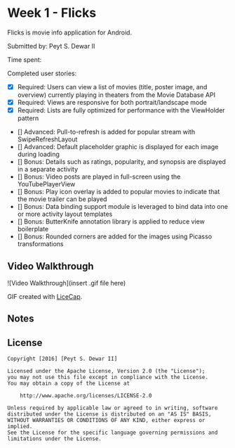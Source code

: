 # Week 1 - Flicks

Flicks is movie info application for Android.

Submitted by: Peyt S. Dewar II

Time spent: 

Completed user stories:

 * [x] Required: Users can view a list of movies (title, poster image, and overview) currently playing in theaters from the Movie Database API
 * [x] Required: Views are responsive for both portrait/landscape mode
 * [x] Required: Lists are fully optimized for performance with the ViewHolder pattern
 * [] Advanced: Pull-to-refresh is added for popular stream with SwipeRefreshLayout
 * [] Advanced: Default placeholder graphic is displayed for each image during loading
 * [] Bonus: Details such as ratings, popularity, and synopsis are displayed in a separate activity
 * [] Bonus: Video posts are played in full-screen using the YouTubePlayerView
 * [] Bonus: Play icon overlay is added to popular movies to indicate that the movie trailer can be played
 * [] Bonus: Data binding support module is leveraged to bind data into one or more activity layout templates
 * [] Bonus: ButterKnife annotation library is applied to reduce view boilerplate
 * [] Bonus: Rounded corners are added for the images using Picasso transformations 

## Video Walkthrough 

![Video Walkthrough](insert .gif file here)

GIF created with [LiceCap](http://www.cockos.com/licecap/).
## Notes


## License

    Copyright [2016] [Peyt S. Dewar II]

    Licensed under the Apache License, Version 2.0 (the "License");
    you may not use this file except in compliance with the License.
    You may obtain a copy of the License at

        http://www.apache.org/licenses/LICENSE-2.0

    Unless required by applicable law or agreed to in writing, software
    distributed under the License is distributed on an "AS IS" BASIS,
    WITHOUT WARRANTIES OR CONDITIONS OF ANY KIND, either express or implied.
    See the License for the specific language governing permissions and
    limitations under the License.

